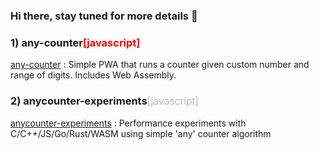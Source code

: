 ### Hi there, stay tuned for more details 👋

<!--
**alpiepho/AlPiepho** is a ✨ _special_ ✨ repository because its `README.md` (this file) appears on your GitHub profile.

Here are some ideas to get you started:

- 🔭 I’m currently working on ...
- 🌱 I’m currently learning ...
- 👯 I’m looking to collaborate on ...
- 🤔 I’m looking for help with ...
- 💬 Ask me about ...
- 📫 How to reach me: ...
- 😄 Pronouns: ...
- ⚡ Fun fact: ...
-->

### 1) any-counter<span style="color:red">[javascript]</span> 
[any-counter](https://github.com/alpiepho/any-counter/blob/master/README.md)
: Simple PWA that runs a counter given custom number and range of digits. Includes Web Assembly.

### 2) anycounter-experiments<span style="color:grey;font-weight:200">[javascript]</span> 
[anycounter-experiments](https://github.com/alpiepho/anycounter-experiments/blob/master/README.md)
: Performance experiments with C/C++/JS/Go/Rust/WASM using simple 'any' counter algorithm

